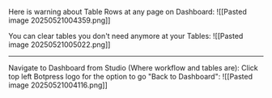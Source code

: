 Here is warning about Table Rows at any page on Dashboard:
  ![[Pasted image 20250521004359.png]]

You can clear tables you don't need anymore at your Tables:
![[Pasted image 20250521005022.png]]

---

Navigate to Dashboard from Studio (Where workflow and tables are):
Click top left Botpress logo for the option to go "Back to Dashboard":
![[Pasted image 20250521004116.png]]
